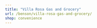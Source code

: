 ```yaml
---
title: "Villa Rosa Gas and Grocery"
url: /benson/villa-rosa-gas-and-grocery/
shop: convenience
---
```

